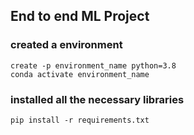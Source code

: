 ## End to end ML Project

### created a environment
```
create -p environment_name python=3.8
conda activate environment_name
```

### installed all the necessary libraries
```
pip install -r requirements.txt
```